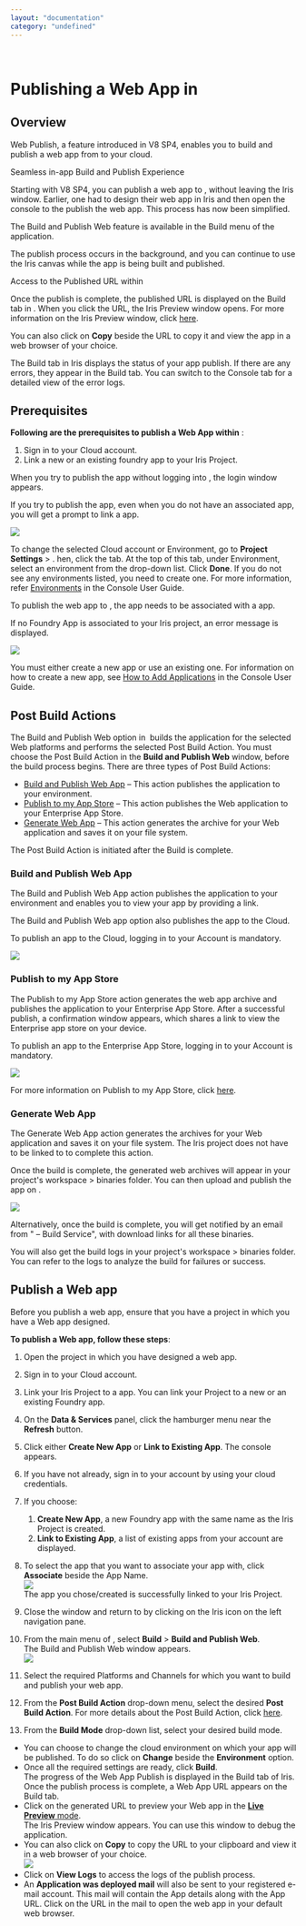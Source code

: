 ```yaml
---
layout: "documentation"
category: "undefined"
---
```

﻿ 

Publishing a Web App in
=======================

Overview
--------

Web Publish, a feature introduced in V8 SP4, enables you to build and publish a web app from to your cloud.

Seamless in-app Build and Publish Experience

Starting with V8 SP4, you can publish a web app to , without leaving the Iris window. Earlier, one had to design their web app in Iris and then open the console to the publish the web app. This process has now been simplified.

The Build and Publish Web feature is available in the Build menu of the application.

The publish process occurs in the background, and you can continue to use the Iris canvas while the app is being built and published.

Access to the Published URL within

Once the publish is complete, the published URL is displayed on the Build tab in . When you click the URL, the Iris Preview window opens. For more information on the Iris Preview window, click [here](LivePreview.htmll).

You can also click on **Copy** beside the URL to copy it and view the app in a web browser of your choice.

The Build tab in Iris displays the status of your app publish. If there are any errors, they appear in the Build tab. You can switch to the Console tab for a detailed view of the error logs.

Prerequisites
-------------

**Following are the prerequisites to publish a Web App within** :

1.  Sign in to your Cloud account.
2.  Link a new or an existing foundry app to your Iris Project.

When you try to publish the app without logging into , the login window appears.

If you try to publish the app, even when you do not have an associated app, you will get a prompt to link a app.

![](Resources/Images/LinkFoundry.png)

To change the selected Cloud account or Environment, go to **Project Settings** > . hen, click the tab. At the top of this tab, under Environment, select an environment from the drop-down list. Click **Done**. If you do not see any environments listed, you need to create one. For more information, refer [Environments](../../../Foundry/voltmx_foundry_user_guide/Content/Environments.md) in the Console User Guide.

To publish the web app to , the app needs to be associated with a app.

If no Foundry App is associated to your Iris project, an error message is displayed.

![](Resources/Images/NoFoundryAppLink.png)

You must either create a new app or use an existing one. For information on how to create a new app, see [How to Add Applications](http://opensource.voltmxtechsw.com/volt-mx-docs/voltmxlibrary/voltmxfoundry/voltmx_foundry_user_guide/Content/Adding_Applications.htmll) in the Console User Guide.

Post Build Actions
------------------

The Build and Publish Web option in  builds the application for the selected Web platforms and performs the selected Post Build Action. You must choose the Post Build Action in the **Build and Publish Web** window, before the build process begins. There are three types of Post Build Actions:

*   [Build and Publish Web App](#Run) – This action publishes the application to your environment.
*   [Publish to my App Store](#Publish) – This action publishes the Web application to your Enterprise App Store.
*   [Generate Web App](#Generate) – This action generates the archive for your Web application and saves it on your file system.

The Post Build Action is initiated after the Build is complete.

### Build and Publish Web App

The Build and Publish Web App action publishes the application to your environment and enables you to view your app by providing a link.

The Build and Publish Web app option also publishes the app to the Cloud.

To publish an app to the Cloud, logging in to your Account is mandatory.

![](Resources/Images/publishWebApp.PNG)

### Publish to my App Store

The Publish to my App Store action generates the web app archive and publishes the application to your Enterprise App Store. After a successful publish, a confirmation window appears, which shares a link to view the Enterprise app store on your device.

To publish an app to the Enterprise App Store, logging in to your Account is mandatory.

![](Resources/Images/PublishEAS.png)

For more information on Publish to my App Store, click [here](EAS.htmll#Publishing).

### Generate Web App

The Generate Web App action generates the archives for your Web application and saves it on your file system. The Iris project does not have to be linked to to complete this action.

Once the build is complete, the generated web archives will appear in your project's workspace > binaries folder. You can then upload and publish the app on .

![](Resources/Images/GenerateWebApp.png)

Alternatively, once the build is complete, you will get notified by an email from " – Build Service", with download links for all these binaries.

You will also get the build logs in your project's workspace > binaries folder. You can refer to the logs to analyze the build for failures or success.

Publish a Web app
-----------------

Before you publish a web app, ensure that you have a project in which you have a Web app designed.

**To publish a Web app, follow these steps**:

1.  Open the project in which you have designed a web app.  
    
2.  Sign in to your Cloud account.  
    
3.  Link your Iris Project to a app. You can link your Project to a new or an existing Foundry app.
4.  On the **Data & Services** panel, click the hamburger menu near the **Refresh** button.
5.  Click either **Create New App** or **Link to Existing App**. The console appears.
6.  If you have not already, sign in to your account by using your cloud credentials.
7.  If you choose:
    1.  **Create New App**, a new Foundry app with the same name as the Iris Project is created.
    2.  **Link to Existing App**, a list of existing apps from your account are displayed.
8.  To select the app that you want to associate your app with, click **Associate** beside the App Name.  
    ![](Resources/Images/AssociateFoundryApp.png)  
    The app you chose/created is successfully linked to your Iris Project.
9.  Close the window and return to by clicking on the Iris icon on the left navigation pane.
10.  From the main menu of , select **Build** > **Build and Publish Web**.  
    The Build and Publish Web window appears.  
    ![](Resources/Images/publishWebApp.PNG)  
    
11.  Select the required Platforms and Channels for which you want to build and publish your web app.
12.  From the **Post Build Action** drop-down menu, select the desired **Post Build Action**. For more details about the Post Build Action, click [here](#Post).
13.  From the **Build Mode** drop-down list, select your desired build mode.
*   You can choose to change the cloud environment on which your app will be published. To do so click on **Change** beside the **Environment** option.
*   Once all the required settings are ready, click **Build**.  
    The progress of the Web App Publish is displayed in the Build tab of Iris.  
    Once the publish process is complete, a Web App URL appears on the Build tab.
*   Click on the generated URL to preview your Web app in the [**Live Preview** mode](LivePreview.htmll#Live_Preview).  
    The Iris Preview window appears. You can use this window to debug the application.
*   You can also click on **Copy** to copy the URL to your clipboard and view it in a web browser of your choice.  
    ![](Resources/Images/WebPublishURL.png)
*   Click on **View Logs** to access the logs of the publish process.
*   An **Application was deployed mail** will also be sent to your registered e-mail account. This mail will contain the App details along with the App URL. Click on the URL in the mail to open the web app in your default web browser.
